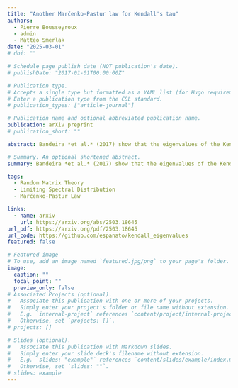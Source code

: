 ```yaml
---
title: "Another Marčenko-Pastur law for Kendall's tau"
authors:
  - Pierre Bousseyroux
  - admin
  - Matteo Smerlak
date: "2025-03-01"
# doi: ""

# Schedule page publish date (NOT publication's date).
# publishDate: "2017-01-01T00:00:00Z"

# Publication type.
# Accepts a single type but formatted as a YAML list (for Hugo requirements).
# Enter a publication type from the CSL standard.
# publication_types: ["article-journal"]

# Publication name and optional abbreviated publication name.
publication: arXiv preprint
# publication_short: ""

abstract: Bandeira *et al.* (2017) show that the eigenvalues of the Kendall correlation matrix of n i.i.d. random vectors in ℝᵖ are asymptotically distributed like 1/3 + (2/3)·Y₍q₎, where Y₍q₎ has a Marčenko–Pastur law with parameter q = lim(p/n) if p, n → ∞ proportionately to one another. Here we show that another Marčenko–Pastur law emerges in the \"ultra-high dimensional\" scaling limit where p ∼ q′·n²⁄2 for some q′ > 0. In this quadratic scaling regime, Kendall correlation eigenvalues converge weakly almost surely to (1/3)·Y₍q′₎.

# Summary. An optional shortened abstract.
summary: Bandeira *et al.* (2017) show that the eigenvalues of the Kendall correlation matrix of n i.i.d. random vectors in ℝᵖ are asymptotically distributed like 1/3 + (2/3)·Y₍q₎, where Y₍q₎ has a Marčenko–Pastur law with parameter q = lim(p/n) if p, n → ∞ proportionately to one another. Here we show that another Marčenko–Pastur law emerges in the \"ultra-high dimensional\" scaling limit where p ∼ q′·n²⁄2 for some q′ > 0. In this quadratic scaling regime, Kendall correlation eigenvalues converge weakly almost surely to (1/3)·Y₍q′₎.

tags:
  - Random Matrix Theory
  - Limiting Spectral Distribution
  - Marčenko-Pastur Law

links:
  - name: arxiv
    url: https://arxiv.org/abs/2503.18645
url_pdf: https://arxiv.org/pdf/2503.18645
url_code: https://github.com/espanato/kendall_eigenvalues
featured: false

# Featured image
# To use, add an image named `featured.jpg/png` to your page's folder.
image:
  caption: ""
  focal_point: ""
  preview_only: false
# Associated Projects (optional).
#   Associate this publication with one or more of your projects.
#   Simply enter your project's folder or file name without extension.
#   E.g. `internal-project` references `content/project/internal-project/index.md`.
#   Otherwise, set `projects: []`.
# projects: []

# Slides (optional).
#   Associate this publication with Markdown slides.
#   Simply enter your slide deck's filename without extension.
#   E.g. `slides: "example"` references `content/slides/example/index.md`.
#   Otherwise, set `slides: ""`.
# slides: example
---
```

